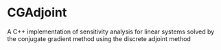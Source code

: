 # CGAdjoint
A C++ implementation of sensitivity analysis for linear systems solved by the conjugate gradient method using the discrete adjoint method 
